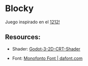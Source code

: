 # Blocky

Juego inspirado en el [1212!](https://games.cdn.famobi.com/html5games/0/1212/v370/?fg_domain=play.famobi.com&fg_aid=A-F48OS&fg_uid=6b693eee-1192-4434-976c-f0db09bbb5b8&fg_pid=40dbab6d-9270-43dc-9a82-e659e8ec056e&fg_beat=828&original_ref=https%3A%2F%2Fgames.cdn.famobi.com%2Fhtml5games%2F0%2F1212%2Fv370%2F%3Ffg_domain%3Dplay.famobi.com%26fg_aid%3DA-F48OS%26fg_uid%3D6b693eee-1192-4434-976c-f0db09bbb5b8%26fg_pid%3D40dbab6d-9270-43dc-9a82-e659e8ec056e%26fg_beat%3D804)

## Resources:

* Shader:  [Godot-3-2D-CRT-Shader](https://github.com/hiulit/Godot-3-2D-CRT-Shader)

* Font: [Monofonto Font | dafont.com](https://www.dafont.com/monofonto.font?text=Google+Twitter+Instagram+Facebook+Vine+Store+Reddit+Music+AirDroid&psize=xs)


